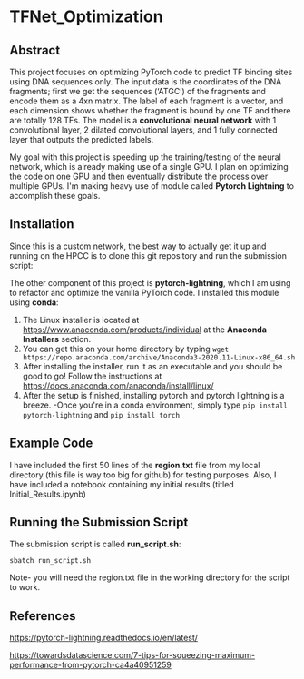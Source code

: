 # TFNet_Optimization

## Abstract
This project focuses on optimizing PyTorch code to predict TF binding sites using DNA sequences only. The input data is the coordinates of the DNA fragments; first we get the sequences (‘ATGC’) of the fragments and encode them as a 4xn matrix. The label of each fragment is a vector, and each dimension shows whether the fragment is bound by one TF and there are totally 128 TFs. The model is a **convolutional neural network** with 1 convolutional layer, 2 dilated convolutional layers, and 1 fully connected layer that outputs the predicted labels.


My goal with this project is speeding up the training/testing of the neural network, which is already making use of a single GPU. I plan on optimizing the code on one GPU and then eventually distribute the process over multiple GPUs. I'm making heavy use of module called **Pytorch Lightning** to accomplish these goals.

## Installation

Since this is a custom network, the best way to actually get it up and running on the HPCC is to clone this git repository and run the submission script:

The other component of this project is **pytorch-lightning**, which I am using to refactor and optimize the vanilla PyTorch code. I installed this module using **conda**:

  1) The Linux installer is located at https://www.anaconda.com/products/individual at the **Anaconda Installers** section. 
  2) You can get this on your home directory by typing `wget https://repo.anaconda.com/archive/Anaconda3-2020.11-Linux-x86_64.sh`
  3) After installing the installer, run it as an executable and you should be good to go! Follow the instructions at https://docs.anaconda.com/anaconda/install/linux/
  4) After the setup is finished, installing pytorch and pytorch lightning is a breeze. 
     	-Once you're in a conda environment, simply type `pip install pytorch-lightning` and `pip install torch`

## Example Code

I have included the first 50 lines of the **region.txt** file from my local directory (this file is way too big for github) for testing purposes. Also, I have included a notebook containing my initial results (titled Initial_Results.ipynb)

## Running the Submission Script

The submission script is called **run_script.sh**:

`sbatch run_script.sh`

Note- you will need the region.txt file in the working directory for the script to work.

## References

https://pytorch-lightning.readthedocs.io/en/latest/

https://towardsdatascience.com/7-tips-for-squeezing-maximum-performance-from-pytorch-ca4a40951259
